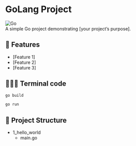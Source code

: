# GoLang Project

![Go](https://img.shields.io/badge/Go-1.XX-blue.svg)  
A simple Go project demonstrating [your project’s purpose].

## 🚀 Features

- [Feature 1]
- [Feature 2]
- [Feature 3]

## 👩🏻‍💻 Terminal code

```bash
go build
```

```bash
go run
```

## 📂 Project Structure

- 1_hello_world
  - main.go
